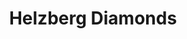 ---
title: "Helzberg Diamonds"
url: /glendale/helzberg-diamonds-west-arrowhead-town-ctr/
shop: Schmuck
---